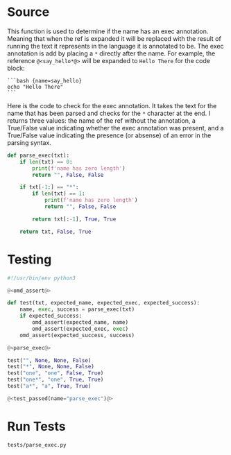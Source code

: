 # Source 

This function is used to determine if the name has an exec annotation. Meaning that when the ref is expanded it will be replaced with the result of running the text it represents in the language it is annotated to be. The exec annotation is add by placing a `*` directly after the name. For example, the reference `@<say_hello*@>` will be expanded to `Hello There` for the code block:

``````
```bash {name=say_hello}
echo "Hello There"
```
``````

Here is the code to check for the exec annotation. It takes the text for the name that has been parsed and checks for the `*` character at the end. I returns three values: the name of the ref without the annotation, a True/False value indicating whether the exec annotation was present, and a True/False value indicating the presence (or absense) of an error in the parsing syntax.

```python {name=parse_exec}
def parse_exec(txt):
    if len(txt) == 0:
        print(f'name has zero length')
        return "", False, False

    if txt[-1:] == "*":
        if len(txt) == 1:
            print(f'name has zero length')
            return "", False, False

        return txt[:-1], True, True

    return txt, False, True
```

# Testing

```python {tangle=tests/parse_exec.py}
#!/usr/bin/env python3

@<omd_assert@>

def test(txt, expected_name, expected_exec, expected_success):
    name, exec, success = parse_exec(txt)
    if expected_success:
        omd_assert(expected_name, name)
        omd_assert(expected_exec, exec)
    omd_assert(expected_success, success)

@<parse_exec@>

test("", None, None, False)
test("*", None, None, False)
test("one", "one", False, True)
test("one*", "one", True, True)
test("a*", "a", True, True)

@<test_passed(name="parse_exec")@>
```

# Run Tests

```bash {name=parse_exec_tests menu=true}
tests/parse_exec.py
```

